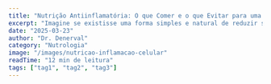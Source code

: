 ```yaml
---
title: "Nutrição Antiinflamatória: O que Comer e o que Evitar para uma Vida Mais Saudável"
excerpt: "Imagine se existisse uma forma simples e natural de reduzir significativamente seu risco de desenvolver doenças cardíacas, diabetes, depressão e até mesmo alguns tipos de câncer. "
date: "2025-03-23"
author: "Dr. Denerval"
category: "Nutrologia"
image: "/images/nutricao-inflamacao-celular"
readTime: "12 min de leitura"
tags: ["tag1", "tag2", "tag3"]
---
```



